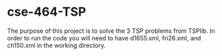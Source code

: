 # cse-464-TSP
The purpose of this project is to solve the 3 TSP problems from TSPlib. In order to run the code you will need to have d1655.xml, fri26.xml, and ch150.xml in the working directory.
